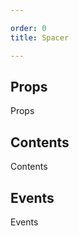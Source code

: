 ```yaml
---

order: 0
title: Spacer

---
```

 
## Props
 
Props
 
## Contents
 
Contents
 
## Events
 
Events
 
